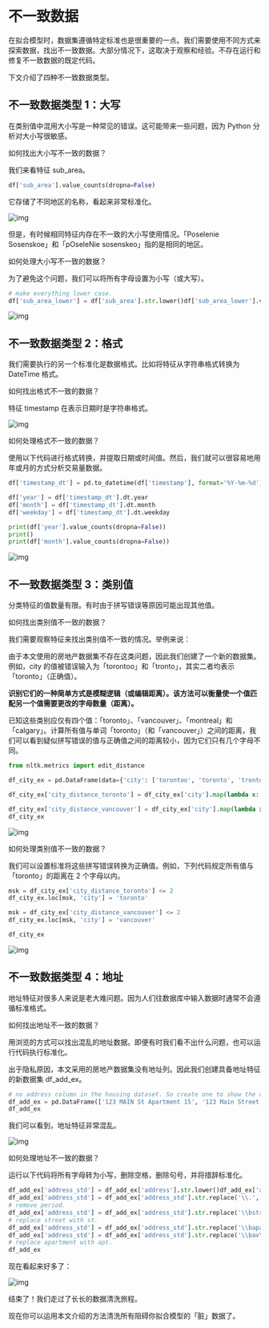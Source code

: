 # 不一致数据

在拟合模型时，数据集遵循特定标准也是很重要的一点。我们需要使用不同方式来探索数据，找出不一致数据。大部分情况下，这取决于观察和经验。不存在运行和修复不一致数据的既定代码。

下文介绍了四种不一致数据类型。

## 不一致数据类型 1：大写

在类别值中混用大小写是一种常见的错误。这可能带来一些问题，因为 Python 分析对大小写很敏感。

如何找出大小写不一致的数据？

我们来看特征 sub_area。

```python
df['sub_area'].value_counts(dropna=False)
```

它存储了不同地区的名称，看起来非常标准化。

![img](/Users/helloword/Anmingyu/Gor-rok/FeatureEngineering/inconsistence/1.png)

但是，有时候相同特征内存在不一致的大小写使用情况。「Poselenie Sosenskoe」和「pOseleNie sosenskeo」指的是相同的地区。

如何处理大小写不一致的数据？

为了避免这个问题，我们可以将所有字母设置为小写（或大写）。

```python
# make everything lower case.
df['sub_area_lower'] = df['sub_area'].str.lower()df['sub_area_lower'].value_counts(dropna=False)
```

![img](/Users/helloword/Anmingyu/Gor-rok/FeatureEngineering/inconsistence/2.png)

## 不一致数据类型 2：格式

我们需要执行的另一个标准化是数据格式。比如将特征从字符串格式转换为 DateTime 格式。

如何找出格式不一致的数据？

特征 timestamp 在表示日期时是字符串格式。

![img](/Users/helloword/Anmingyu/Gor-rok/FeatureEngineering/inconsistence/3.png)

如何处理格式不一致的数据？

使用以下代码进行格式转换，并提取日期或时间值。然后，我们就可以很容易地用年或月的方式分析交易量数据。

```python
df['timestamp_dt'] = pd.to_datetime(df['timestamp'], format='%Y-%m-%d')

df['year'] = df['timestamp_dt'].dt.year
df['month'] = df['timestamp_dt'].dt.month
df['weekday'] = df['timestamp_dt'].dt.weekday

print(df['year'].value_counts(dropna=False))
print()
print(df['month'].value_counts(dropna=False))
```

![img](/Users/helloword/Anmingyu/Gor-rok/FeatureEngineering/inconsistence/4.png)

## 不一致数据类型 3：类别值

分类特征的值数量有限。有时由于拼写错误等原因可能出现其他值。

如何找出类别值不一致的数据？

我们需要观察特征来找出类别值不一致的情况。举例来说：

由于本文使用的房地产数据集不存在这类问题，因此我们创建了一个新的数据集。例如，city 的值被错误输入为「torontoo」和「tronto」，其实二者均表示「toronto」（正确值）。

**识别它们的一种简单方式是模糊逻辑（或编辑距离）。该方法可以衡量使一个值匹配另一个值需要更改的字母数量（距离）。**

已知这些类别应仅有四个值：「toronto」、「vancouver」、「montreal」和「calgary」。计算所有值与单词「toronto」（和「vancouver」）之间的距离，我们可以看到疑似拼写错误的值与正确值之间的距离较小，因为它们只有几个字母不同。

```python
from nltk.metrics import edit_distance

df_city_ex = pd.DataFrame(data={'city': ['torontoo', 'toronto', 'tronto', 'vancouver', 'vancover', 'vancouvr', 'montreal', 'calgary']})

df_city_ex['city_distance_toronto'] = df_city_ex['city'].map(lambda x: edit_distance(x, 'toronto'))

df_city_ex['city_distance_vancouver'] = df_city_ex['city'].map(lambda x: edit_distance(x, 'vancouver'))
df_city_ex
```

![img](/Users/helloword/Anmingyu/Gor-rok/FeatureEngineering/inconsistence/5.png)

如何处理类别值不一致的数据？

我们可以设置标准将这些拼写错误转换为正确值。例如，下列代码规定所有值与「toronto」的距离在 2 个字母以内。

```python
msk = df_city_ex['city_distance_toronto'] <= 2
df_city_ex.loc[msk, 'city'] = 'toronto'

msk = df_city_ex['city_distance_vancouver'] <= 2
df_city_ex.loc[msk, 'city'] = 'vancouver'

df_city_ex
```

![img](https://mmbiz.qpic.cn/mmbiz_png/KmXPKA19gW85zIjvl3dHYr5Ak4xRT7yO78BLCa79FshHibvicRgwHsVTcNcsqV1wXfflJ2hjgj86lF6NFIRL1EDg/640?wx_fmt=png&wxfrom=5&wx_lazy=1&wx_co=1)

## 不一致数据类型 4：地址

地址特征对很多人来说是老大难问题。因为人们往数据库中输入数据时通常不会遵循标准格式。

如何找出地址不一致的数据？

用浏览的方式可以找出混乱的地址数据。即便有时我们看不出什么问题，也可以运行代码执行标准化。

出于隐私原因，本文采用的房地产数据集没有地址列。因此我们创建具备地址特征的新数据集 df_add_ex。

```python
# no address column in the housing dataset. So create one to show the code.
df_add_ex = pd.DataFrame(['123 MAIN St Apartment 15', '123 Main Street Apt 12   ', '543 FirSt Av', '  876 FIRst Ave.'],columns=['address'])
df_add_ex
```

我们可以看到，地址特征非常混乱。

![img](/Users/helloword/Anmingyu/Gor-rok/FeatureEngineering/inconsistence/6.png)

如何处理地址不一致的数据？

运行以下代码将所有字母转为小写，删除空格，删除句号，并将措辞标准化。

```python
df_add_ex['address_std'] = df_add_ex['address'].str.lower()df_add_ex['address_std'] = df_add_ex['address_std'].str.strip() # remove leading and trailing whitespace.
df_add_ex['address_std'] = df_add_ex['address_std'].str.replace('\\.', '') 
# remove period.
df_add_ex['address_std'] = df_add_ex['address_std'].str.replace('\\bstreet\\b', 'st') 
# replace street with st.
df_add_ex['address_std'] = df_add_ex['address_std'].str.replace('\\bapartment\\b', 'apt') # replace apartment with apt.
df_add_ex['address_std'] = df_add_ex['address_std'].str.replace('\\bav\\b', 'ave') 
# replace apartment with apt.
df_add_ex
```

现在看起来好多了：

![img](/Users/helloword/Anmingyu/Gor-rok/FeatureEngineering/inconsistence/7.png)

结束了！我们走过了长长的数据清洗旅程。

现在你可以运用本文介绍的方法清洗所有阻碍你拟合模型的「脏」数据了。

